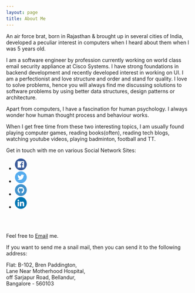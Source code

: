```yaml
---
layout: page
title: About Me
---
```


<p align=”justify”>
    An air force brat, born in Rajasthan & brought up in several cities of India, developed a peculiar interest in computers when I heard about them when I was 5 years old.
</p>
<p align=”justify”>
I am a software engineer by profession currently working on world class email security appliance at Cisco Systems. I have strong foundations in backend development and recently developed interest in working on UI. I am a perfectionist and love structure and order and stand for quality. I love to solve problems, hence you will always find me discussing solutions to software problems by using better data structures, design patterns or architecture.
</p>
<p align=”justify”>
Apart from computers, I have a fascination for human psychology. I always wonder how human thought process and behaviour works. </p>
<p align=”justify”>
When I get free time from these two interesting topics, I am usually found playing computer games, reading books(often), reading tech blogs, watching youtube videos, playing badminton, football and TT. 
</p>

<p>
Get in touch with me on various Social Network Sites:
</p>
<ul class="social-icons">
    <li><a href="http://www.facebook.com/tarundhiraj" target="_blank"><img src='/public/Facebook.png' /></a></li>
    <li><a href="http://www.twitter.com/tarundhiraj" target="_blank"><img src='/public/Twitter.png' /></a></li>
    <li><a href="http://www.github.com/tarundhiraj" target="_blank"><img src='/public/Github.png' /></a></li>
    <li><a href="http://www.linkedin.com/in/tarundhiraj" target="_blank"><img src='/public/Linkedin.png' /></a></li>
</ul>
</br>
</br>
<p>
Feel free to <a href="mailto:tarunrdhiraj@gmail.com" target="_top">Email</a> me.
</p>
<p>
If you want to send me a snail mail, then you can send it to the following address:

Flat: B-102, Bren Paddington,
</br>
Lane Near Motherhood Hospital,
</br>
off Sarjapur Road, Bellandur,
</br>
Bangalore - 560103
</p>


